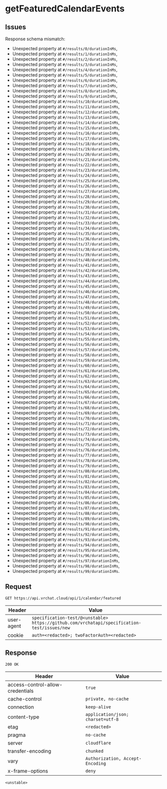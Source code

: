 # getFeaturedCalendarEvents

## Issues
Response schema mismatch:
* Unexpected property at ``#/results/0/durationInMs``,
* Unexpected property at ``#/results/1/durationInMs``,
* Unexpected property at ``#/results/2/durationInMs``,
* Unexpected property at ``#/results/3/durationInMs``,
* Unexpected property at ``#/results/4/durationInMs``,
* Unexpected property at ``#/results/5/durationInMs``,
* Unexpected property at ``#/results/6/durationInMs``,
* Unexpected property at ``#/results/7/durationInMs``,
* Unexpected property at ``#/results/8/durationInMs``,
* Unexpected property at ``#/results/9/durationInMs``,
* Unexpected property at ``#/results/10/durationInMs``,
* Unexpected property at ``#/results/11/durationInMs``,
* Unexpected property at ``#/results/12/durationInMs``,
* Unexpected property at ``#/results/13/durationInMs``,
* Unexpected property at ``#/results/14/durationInMs``,
* Unexpected property at ``#/results/15/durationInMs``,
* Unexpected property at ``#/results/16/durationInMs``,
* Unexpected property at ``#/results/17/durationInMs``,
* Unexpected property at ``#/results/18/durationInMs``,
* Unexpected property at ``#/results/19/durationInMs``,
* Unexpected property at ``#/results/20/durationInMs``,
* Unexpected property at ``#/results/21/durationInMs``,
* Unexpected property at ``#/results/22/durationInMs``,
* Unexpected property at ``#/results/23/durationInMs``,
* Unexpected property at ``#/results/24/durationInMs``,
* Unexpected property at ``#/results/25/durationInMs``,
* Unexpected property at ``#/results/26/durationInMs``,
* Unexpected property at ``#/results/27/durationInMs``,
* Unexpected property at ``#/results/28/durationInMs``,
* Unexpected property at ``#/results/29/durationInMs``,
* Unexpected property at ``#/results/30/durationInMs``,
* Unexpected property at ``#/results/31/durationInMs``,
* Unexpected property at ``#/results/32/durationInMs``,
* Unexpected property at ``#/results/33/durationInMs``,
* Unexpected property at ``#/results/34/durationInMs``,
* Unexpected property at ``#/results/35/durationInMs``,
* Unexpected property at ``#/results/36/durationInMs``,
* Unexpected property at ``#/results/37/durationInMs``,
* Unexpected property at ``#/results/38/durationInMs``,
* Unexpected property at ``#/results/39/durationInMs``,
* Unexpected property at ``#/results/40/durationInMs``,
* Unexpected property at ``#/results/41/durationInMs``,
* Unexpected property at ``#/results/42/durationInMs``,
* Unexpected property at ``#/results/43/durationInMs``,
* Unexpected property at ``#/results/44/durationInMs``,
* Unexpected property at ``#/results/45/durationInMs``,
* Unexpected property at ``#/results/46/durationInMs``,
* Unexpected property at ``#/results/47/durationInMs``,
* Unexpected property at ``#/results/48/durationInMs``,
* Unexpected property at ``#/results/49/durationInMs``,
* Unexpected property at ``#/results/50/durationInMs``,
* Unexpected property at ``#/results/51/durationInMs``,
* Unexpected property at ``#/results/52/durationInMs``,
* Unexpected property at ``#/results/53/durationInMs``,
* Unexpected property at ``#/results/54/durationInMs``,
* Unexpected property at ``#/results/55/durationInMs``,
* Unexpected property at ``#/results/56/durationInMs``,
* Unexpected property at ``#/results/57/durationInMs``,
* Unexpected property at ``#/results/58/durationInMs``,
* Unexpected property at ``#/results/59/durationInMs``,
* Unexpected property at ``#/results/60/durationInMs``,
* Unexpected property at ``#/results/61/durationInMs``,
* Unexpected property at ``#/results/62/durationInMs``,
* Unexpected property at ``#/results/63/durationInMs``,
* Unexpected property at ``#/results/64/durationInMs``,
* Unexpected property at ``#/results/65/durationInMs``,
* Unexpected property at ``#/results/66/durationInMs``,
* Unexpected property at ``#/results/67/durationInMs``,
* Unexpected property at ``#/results/68/durationInMs``,
* Unexpected property at ``#/results/69/durationInMs``,
* Unexpected property at ``#/results/70/durationInMs``,
* Unexpected property at ``#/results/71/durationInMs``,
* Unexpected property at ``#/results/72/durationInMs``,
* Unexpected property at ``#/results/73/durationInMs``,
* Unexpected property at ``#/results/74/durationInMs``,
* Unexpected property at ``#/results/75/durationInMs``,
* Unexpected property at ``#/results/76/durationInMs``,
* Unexpected property at ``#/results/77/durationInMs``,
* Unexpected property at ``#/results/78/durationInMs``,
* Unexpected property at ``#/results/79/durationInMs``,
* Unexpected property at ``#/results/80/durationInMs``,
* Unexpected property at ``#/results/81/durationInMs``,
* Unexpected property at ``#/results/82/durationInMs``,
* Unexpected property at ``#/results/83/durationInMs``,
* Unexpected property at ``#/results/84/durationInMs``,
* Unexpected property at ``#/results/85/durationInMs``,
* Unexpected property at ``#/results/86/durationInMs``,
* Unexpected property at ``#/results/87/durationInMs``,
* Unexpected property at ``#/results/88/durationInMs``,
* Unexpected property at ``#/results/89/durationInMs``,
* Unexpected property at ``#/results/90/durationInMs``,
* Unexpected property at ``#/results/91/durationInMs``,
* Unexpected property at ``#/results/92/durationInMs``,
* Unexpected property at ``#/results/93/durationInMs``,
* Unexpected property at ``#/results/94/durationInMs``,
* Unexpected property at ``#/results/95/durationInMs``,
* Unexpected property at ``#/results/96/durationInMs``,
* Unexpected property at ``#/results/97/durationInMs``,
* Unexpected property at ``#/results/98/durationInMs``,
* Unexpected property at ``#/results/99/durationInMs``.
## Request
`GET https://api.vrchat.cloud/api/1/calendar/featured`

| Header | Value |
| ------ | ----- |
| user-agent | `specification-test/@<unstable> https://github.com/vrchatapi/specification-test/issues/new` |
| cookie | `auth=<redacted>; twoFactorAuth=<redacted>` |


## Response
`200 OK`

| Header | Value |
| ------ | ----- |
| access-control-allow-credentials | `true` |
| cache-control | `private, no-cache` |
| connection | `keep-alive` |
| content-type | `application/json; charset=utf-8` |
| etag | `<redacted>` |
| pragma | `no-cache` |
| server | `cloudflare` |
| transfer-encoding | `chunked` |
| vary | `Authorization, Accept-Encoding` |
| x-frame-options | `deny` |

```jsonc
<unstable>
```
